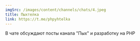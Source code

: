 ```yaml
---
imgSrc: /images/content/channels/chats/4.jpeg
title: Пыхтелка
link: https://t.me/phpyhtelka
---
```


В чате обсуждают посты канала "Пых" и разработку на PHP
